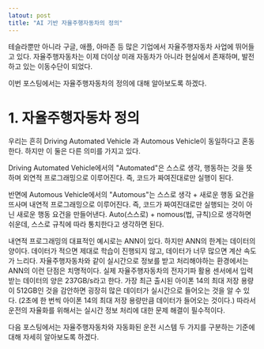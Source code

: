 ```yaml
---
latout: post
title: "AI 기반 자율주행자동차의 정의"
---
```


테슬라뿐만 아니라 구글, 애플, 아마존 등 많은 기업에서 자율주행자동차 사업에 뛰어들고 있다.
자율주행자동차는 이제 더이상 미래 자동차가 아니라 현실에서 존재하며, 발전하고 있는 이동수단이 되었다.

이번 포스팅에서는 자율주행자동차의 정의에 대해 알아보도록 하겠다.


# 1. 자율주행자동차 정의

 우리는 흔히 Driving Automated Vehicle 과 Automous Vehicle이 동일하다고 혼동한다.
 하지만 이 둘은 다른 의미를 가지고 있다.
 
 Driving Automated Vehicle에서의 "Automated"은 스스로 생각, 행동하는 것을 뜻하며 외연적 프로그래밍으로 이루어진다.
 즉, 코드가 짜여진대로만 실행이 된다.
 
 반면에 Automous Vehicle에서의 "Automous"는 스스로 생각 + 새로운 행동 요건을 뜨사며 내연적 프로그래밍으로 이루어진다.
 즉, 코드가 짜여진대로만 실행되는 것이 아닌 새로운 행동 요건을 만들어낸다.
 Auto(스스로) + nomous(법, 규칙)으로 생각하면 쉬운데, 스스로 규칙에 따라 통치한다고 생각하면 된다.
 
 내연적 프로그래밍의 대표적인 예시로는 ANN이 있다.
 하지만 ANN의 한계는 데이터의 양이다.
 데이터가 적으면 제대로 학습이 진행되지 않고, 데이터가 너무 많으면 계산 속도가 느리다.
 자율주행자동차와 같이 실시간으로 정보를 받고 처리해야하는 환경에서는 ANN의 이런 단점은 치명적이다.
 실제 자율주행자동차의 전자기파 활용 센서에서 입력받는 데이터의 양은 237GB/s라고 한다.
 가장 최근 출시된 아이폰 14의 최대 저장 용량이 512GB인 것을 감안하면 굉장히 많은 데이터가 실시간으로 들어오는 것을 알 수 있다.
 (2초에 한 번씩 아이폰 14의 최대 저장 용량만큼 데이터가 들어오는 것이다.)
 따라서 운전의 자율화를 위해서는 실시간 정보 처리에 대한 문제 해결이 필수적이다.
 
 
다음 포스팅에서는 자율주행자동차와 자동화된 운전 시스템 두 가지를 구분하는 기준에 대해 자세히 알아보도록 하겠다.
